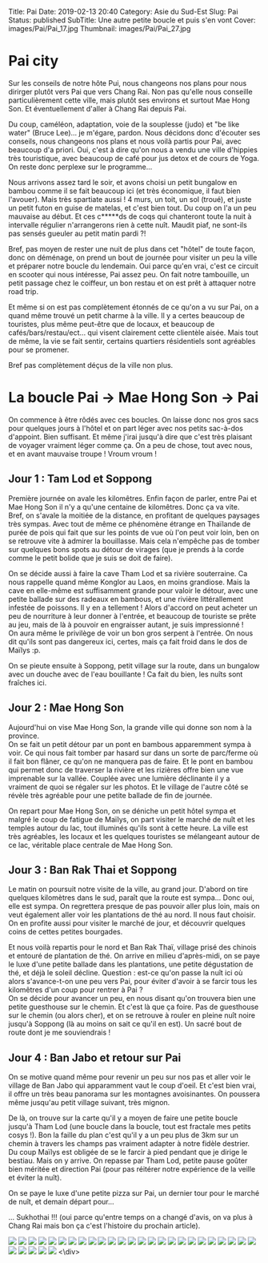 Title: Pai
Date: 2019-02-13 20:40
Category: Asie du Sud-Est
Slug: Pai
Status: published
SubTitle: Une autre petite boucle et puis s'en vont
Cover: images/Pai/Pai_17.jpg
Thumbnail: images/Pai/Pai_27.jpg

# Pai city
Sur les conseils de notre hôte Pui, nous changeons nos plans pour nous dirirger plutôt vers Pai que vers Chang Rai. Non pas qu'elle nous conseille particulièrement cette ville, mais plutôt ses environs et surtout Mae Hong Son. Et éventuellement d'aller à Chang Rai depuis Pai.

Du coup, caméléon, adaptation, voie de la souplesse (judo) et "be like water" (Bruce Lee)... je m'égare, pardon. Nous décidons donc d'écouter ses conseils, nous changeons nos plans et nous voilà partis pour Pai, avec beaucoup d'a priori. Oui, c'est à dire qu'on nous a vendu une ville d'hippies très touristique, avec beaucoup de café pour jus detox et de cours de Yoga. On reste donc perplexe sur le programme...

Nous arrivons assez tard le soir, et avons choisi un petit bungalow en bambou comme il se fait beaucoup ici (et très économique, il faut bien l'avouer). Mais très spartiate aussi ! 4 murs, un toit, un sol (troué), et juste un petit futon en guise de matelas, et c'est bien tout. Du coup on l'a un peu mauvaise au début. Et ces c*****ds de coqs qui chanteront toute la nuit à intervalle régulier n'arrangerons rien à cette nuît. Maudit piaf, ne sont-ils pas sensés gueuler au petit matin pardi ?!

Bref, pas moyen de rester une nuit de plus dans cet "hôtel" de toute façon, donc on déménage, on prend un bout de journée pour visiter un peu la ville et préparer notre boucle du lendemain. Oui parce qu'en vrai, c'est ce circuit en scooter qui nous intéresse, Pai assez peu. On fait notre tambouille, un petit passage chez le coiffeur, un bon restau et on est prêt à attaquer notre road trip.

Et même si on est pas complètement étonnés de ce qu'on a vu sur Pai, on a quand même trouvé un petit charme à la ville. Il y a certes beaucoup de touristes, plus même peut-être que de locaux, et beaucoup de cafés/bars/restau/ect... qui visent clairement cette clientèle aisée. Mais tout de même, la vie se fait sentir, certains quartiers résidentiels sont agréables pour se promener.

Bref pas complètement déçus de la ville non plus.

# La boucle Pai -> Mae Hong Son -> Pai
On commence à être rôdés avec ces boucles. On laisse donc nos gros sacs pour quelques jours à l'hôtel et on part léger avec nos petits sac-à-dos d'appoint. Bien suffisant. Et même j'irai jusqu'à dire que c'est très plaisant de voyager vraiment léger comme ça. On a peu de chose, tout avec nous, et en avant mauvaise troupe ! Vroum vroum !

## Jour 1 : Tam Lod et Soppong
Première journée on avale les kilomêtres. Enfin façon de parler, entre Pai et Mae Hong Son il n'y a qu'une centaine de kilomêtres. Donc ça va vite.  
Bref, on s'avale la moitiée de la distance, en profitant de quelques paysages très sympas. Avec tout de même ce phénomène étrange en Thaïlande de purée de pois qui fait que sur les points de vue où l'on peut voir loin, ben on se retrouve vite à admirer la bouillasse. Mais cela n'empêche pas de tomber sur quelques bons spots au détour de virages (que je prends à la corde comme le petit bolide que je suis se doit de faire).

On se décide aussi à faire la cave Tham Lod et sa rivière souterraine. Ca nous rappelle quand même Konglor au Laos, en moins grandiose. Mais la cave en elle-même est suffisamment grande pour valoir le détour, avec une petite ballade sur des radeaux en bambous, et une rivière littérallement infestée de poissons. Il y en a tellement ! Alors d'accord on peut acheter un peu de nourriture à leur donner à l'entrée, et beaucoup de touriste se prête au jeu, mais de là à pouvoir en engraisser autant, je suis impressionné !  
On aura même le privilège de voir un bon gros serpent à l'entrée. On nous dit qu'ils sont pas dangereux ici, certes, mais ça fait froid dans le dos de Maïlys :p.

On se pieute ensuite à Soppong, petit village sur la route, dans un bungalow avec un douche avec de l'eau bouillante ! Ca fait du bien, les nuîts sont fraîches ici.

## Jour 2 : Mae Hong Son
Aujourd'hui on vise Mae Hong Son, la grande ville qui donne son nom à la province.  
On se fait un petit détour par un pont en bambous apparemment sympa à voir. Ce qui nous fait tomber par hasard sur dans un sorte de parc/ferme où il fait bon flâner, ce qu'on ne manquera pas de faire. Et le pont en bambou qui permet donc de traverser la rivière et les rizières offre bien une vue imprenable sur la vallée. Couplée avec une lumière déclinante il y a vraiment de quoi se régaler sur les photos. Et le village de l'autre côté se révèle très agréable pour une petite ballade de fin de journée.

On repart pour Mae Hong Son, on se déniche un petit hôtel sympa et malgré le coup de fatigue de Maïlys, on part visiter le marché de nuît et les temples autour du lac, tout illuminés qu'ils sont à cette heure. La ville est très agréables, les locaux et les quelques touristes se mélangeant autour de ce lac, véritable place centrale de Mae Hong Son.

## Jour 3 : Ban Rak Thai et Soppong
Le matin on poursuit notre visite de la ville, au grand jour. D'abord on tire quelques kilomètres dans le sud, paraît que la route est sympa... Donc oui, elle est sympa. On regrettera presque de pas pouvoir aller plus loin, mais on veut également aller voir les plantations de thé au nord. Il nous faut choisir.  
On en profite aussi pour visiter le marché de jour, et découvrir quelques coins de cettes petites bourgades.

Et nous voilà repartis pour le nord et Ban Rak Thaï, village prisé des chinois et entouré de plantation de thé. On arrive en milieu d'après-midi, on se paye le luxe d'une petite ballade dans les plantations, une petite dégustation de thé, et déjà le soleil décline. Question : est-ce qu'on passe la nuît ici où alors s'avance-t-on une peu vers Pai, pour éviter d'avoir à se farcir tous les kilomêtres d'un coup pour rentrer à Pai ?  
On se décide pour avancer un peu, en nous disant qu'on trouvera bien une petite guesthouse sur le chemin. Et c'est là que ça foire. Pas de guesthouse sur le chemin (ou alors cher), et on se retrouve à rouler en pleine nuît noire jusqu'à Soppong (là au moins on sait ce qu'il en est). Un sacré bout de route dont je me souviendrais !  

## Jour 4 : Ban Jabo et retour sur Pai
On se motive quand même pour revenir un peu sur nos pas et aller voir le village de Ban Jabo qui apparamment vaut le coup d'oeil. Et c'est bien vrai, il offre un très beau panorama sur les montagnes avoisinantes. On poussera même jusqu'au petit village suivant, très mignon.

De là, on trouve sur la carte qu'il y a moyen de faire une petite boucle jusqu'à Tham Lod (une boucle dans la boucle, tout est fractale mes petits cosys !). Bon la faille du plan c'est qu'il y a un peu plus de 3km sur un chemin à travers les champs pas vraiment adapter à notre fidèle destrier. Du coup Maïlys est obligée de se le farcir à pied pendant que je dirige le bestiau. Mais on y arrive. On repasse par Tham Lod, petite pause goûter bien méritée et direction Pai (pour pas réitérer notre expérience de la veille et éviter la nuît).

On se paye le luxe d'une petite pizza sur Pai, un dernier tour pour le marché de nuît, et demain départ pour...

... Sukhothai !!! (oui parce qu'entre temps on a changé d'avis, on va plus à Chang Rai mais bon ça c'est l'histoire du prochain article).

<div class="galleria" style="margin:auto">
    <img src="images/Pai/Pai_00.jpg" data-description="On se refait une beauté à Pai">
    <img src="images/Pai/Pai_01.jpg" data-description="On se repère à la lampe à pétrole, pour le folklore">
    <img src="images/Pai/Pai_02.jpg" data-description="le genre de beauté sur laquelle on tombe au détour d'un virage">
    <img src="images/Pai/Pai_03.jpg">
    <img src="images/Pai/Pai_04.jpg" data-description="Le temple illuminé de Mae Hong Son">
    <img src="images/Pai/Pai_05.jpg">
    <img src="images/Pai/Pai_06.jpg">
    <img src="images/Pai/Pai_07.jpg" data-description="Le pont de bambou qui mêne au très joli village de Ban Kung Mai Sak">
    <img src="images/Pai/Pai_08.jpg" data-description="Le pont de bambou qui mêne au très joli village de Ban Kung Mai Sak">
    <img src="images/Pai/Pai_09.jpg" data-description="Le pont de bambou depuis Ban Kung Mai Sak">
    <img src="images/Pai/Pai_10.jpg">
    <img src="images/Pai/Pai_11.jpg" data-description="Le lac de Mae Hong Son">
    <img src="images/Pai/Pai_12.jpg" data-description="Le réseau électrique thaïlandais n'est pas à la hauteur de celui du Vietnam, mais on aime tricoter quand même">
    <img src="images/Pai/Pai_13.jpg">
    <img src="images/Pai/Pai_14.jpg" data-description="Les étales de marchand de thé à Ban Rak Thai">
    <img src="images/Pai/Pai_15.jpg" data-description="Les plantations de thé au-dessus de Ban Rak Thai">
    <img src="images/Pai/Pai_16.jpg">
    <img src="images/Pai/Pai_17.jpg">
    <img src="images/Pai/Pai_18.jpg" data-description="Maïlys profitant du paysage...">
    <img src="images/Pai/Pai_19.jpg" data-description="Le lac de Ban Rak Thai">
    <img src="images/Pai/Pai_20.jpg" data-description="Le lac de Ban Rak Thai...">
    <img src="images/Pai/Pai_21.jpg" data-description="... et le selfie de rigueur">
    <img src="images/Pai/Pai_22.jpg" data-description="Dégustation de thé à Ban Rak Thai">
    <img src="images/Pai/Pai_23.jpg">
    <img src="images/Pai/Pai_24.jpg" data-description="Le temple de Ban Mae Lanna">
    <img src="images/Pai/Pai_25.jpg" data-description="Un moine à Ban Mae Lanna">
    <img src="images/Pai/Pai_26.jpg" data-description="L'intérieur du temple de Ban Mae Lanna">
    <img src="images/Pai/Pai_27.jpg" data-description="Le panorama depuis Ban Jabo">
    <img src="images/Pai/Pai_28.jpg" data-description="l'épicerie de Ban Mae Lanna">
    <img src="images/Pai/Pai_29.jpg" data-description="Le fameux sentier à dompter avec mon canasson... et mon casque rose (mais tezllement confort !)">
<\div>
<script>
	(function() { 
            Galleria.loadTheme('https://cdnjs.cloudflare.com/ajax/libs/galleria/1.5.7/themes/classic/galleria.classic.min.js');
            Galleria.run('.galleria', {
                extend: function(options) {
                    Galleria.log(this) // the gallery instance
                    Galleria.log(options) // the gallery options
                    // listen to when an image is shown
                    this.bind('image', function(e) {
                        Galleria.log(e) // the event object may contain custom objects, in this case the main image
                        Galleria.log(e.imageTarget) // the current image
                        // lets make galleria open a lightbox when clicking the main image:
                        $(e.imageTarget).click(this.proxy(function() {
                        this.openLightbox();
                        }));
                    });
                }
            });
    }());
</script>